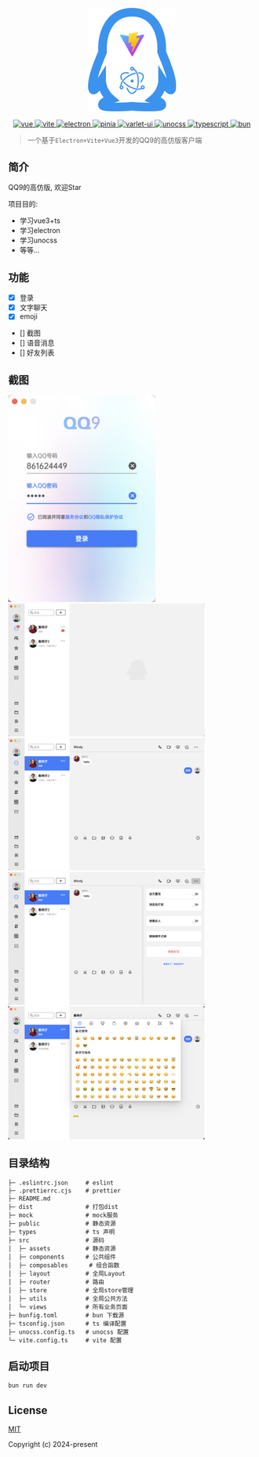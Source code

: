 <p align="center">
  <a href="https://github.com/estoi/electron-qq" target="_blank">
    <img width="180" src="./src/assets/images/readme/product-icon.png" alt="logo">
  </a>
</p>

<p align="center">
  <a href="https://github.com/vuejs/vue">
    <img src="https://img.shields.io/badge/vue-3.x-brightgreen.svg" alt="vue">
  </a>
  <a href="https://cn.vitejs.dev/">
    <img src="https://img.shields.io/badge/vite-5.x-blue" alt="vite">
  </a>
  <a href="https://www.electronjs.org/zh/">
    <img src="https://img.shields.io/badge/electron-29.0-brightgreen" alt="electron">
  </a>
   <a href="https://pinia.vuejs.org/">
    <img src="https://img.shields.io/badge/pinia-2.x-brightgreen" alt="pinia">
   </a>
   <a href="https://varlet.gitee.io/varlet-ui/#/zh-CN/index">
    <img src="https://img.shields.io/badge/varlet/ui-3.x-blue" alt="varlet-ui">
   </a>
   <a href="https://unocss.dev/">
    <img src="https://img.shields.io/badge/unocss-0.58.7-blue" alt="unocss">
   </a>
   <a href="https://www.typescriptlang.org/">
    <img src="https://img.shields.io/badge/typescript-5.2.2-blue" alt="typescript">
   </a>
   <a href="https://bun.sh/">
    <img src="https://img.shields.io/badge/bun-1.0.29-blue" alt="bun">
   </a>
   
</p>

> 一个基于`Electron+Vite+Vue3`开发的QQ9的高仿版客户端

## 简介

QQ9的高仿版, 欢迎Star

项目目的:

- 学习vue3+ts
- 学习electron
- 学习unocss
- 等等...

## 功能

- [x] 登录
- [x] 文字聊天
- [x] emoji
- [] 截图
- [] 语音消息
- [] 好友列表

## 截图

<img width="300" src="./src/assets/images/readme/login.png">
<img width="400" src="./src/assets/images/readme/home-1.png">
<img width="400" src="./src/assets/images/readme/chat.png">
<img width="400" src="./src/assets/images/readme/chat-2.png">
<img width="400" src="./src/assets/images/readme/chat-3.png">

## 目录结构

```
├─ .eslintrc.json     # eslint
├─ .prettierrc.cjs    # prettier
├─ README.md
├─ dist               # 打包dist
├─ mock               # mock服务
├─ public             # 静态资源
├─ types              # ts 声明
├─ src                # 源码
│  ├─ assets          # 静态资源
│  ├─ components      # 公共组件
│  ├─ composables      # 组合函数
│  ├─ layout          # 全局Layout
│  ├─ router          # 路由
│  ├─ store           # 全局store管理
│  ├─ utils           # 全局公共方法
│  └─ views           # 所有业务页面
├─ bunfig.toml        # bun 下载源
├─ tsconfig.json      # ts 编译配置
├─ unocss.config.ts   # unocss 配置
└─ vite.config.ts     # vite 配置
```

## 启动项目

```bash
bun run dev
```

## License

[MIT](https://github.com/estoi/electron-qq/blob/master/LICENSE)

Copyright (c) 2024-present
